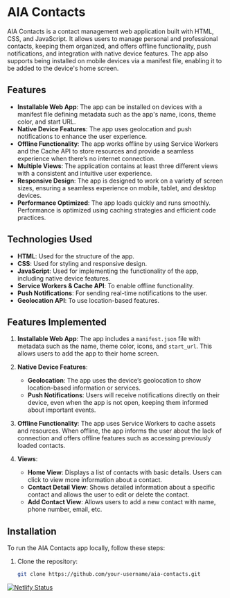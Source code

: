 # AIA Contacts

AIA Contacts is a contact management web application built with HTML, CSS, and JavaScript. It allows users to manage personal and professional contacts, keeping them organized, and offers offline functionality, push notifications, and integration with native device features. The app also supports being installed on mobile devices via a manifest file, enabling it to be added to the device's home screen.

## Features

- **Installable Web App**: The app can be installed on devices with a manifest file defining metadata such as the app's name, icons, theme color, and start URL.
- **Native Device Features**: The app uses geolocation and push notifications to enhance the user experience.
- **Offline Functionality**: The app works offline by using Service Workers and the Cache API to store resources and provide a seamless experience when there’s no internet connection.
- **Multiple Views**: The application contains at least three different views with a consistent and intuitive user experience.
- **Responsive Design**: The app is designed to work on a variety of screen sizes, ensuring a seamless experience on mobile, tablet, and desktop devices.
- **Performance Optimized**: The app loads quickly and runs smoothly. Performance is optimized using caching strategies and efficient code practices.

## Technologies Used

- **HTML**: Used for the structure of the app.
- **CSS**: Used for styling and responsive design.
- **JavaScript**: Used for implementing the functionality of the app, including native device features.
- **Service Workers & Cache API**: To enable offline functionality.
- **Push Notifications**: For sending real-time notifications to the user.
- **Geolocation API**: To use location-based features.

## Features Implemented

1. **Installable Web App**: The app includes a `manifest.json` file with metadata such as the name, theme color, icons, and `start_url`. This allows users to add the app to their home screen.
   
2. **Native Device Features**:
    - **Geolocation**: The app uses the device’s geolocation to show location-based information or services.
    - **Push Notifications**: Users will receive notifications directly on their device, even when the app is not open, keeping them informed about important events.
   
3. **Offline Functionality**: The app uses Service Workers to cache assets and resources. When offline, the app informs the user about the lack of connection and offers offline features such as accessing previously loaded contacts.

4. **Views**:
    - **Home View**: Displays a list of contacts with basic details. Users can click to view more information about a contact.
    - **Contact Detail View**: Shows detailed information about a specific contact and allows the user to edit or delete the contact.
    - **Add Contact View**: Allows users to add a new contact with name, phone number, email, etc.

## Installation

To run the AIA Contacts app locally, follow these steps:

1. Clone the repository:
   ```bash
   git clone https://github.com/your-username/aia-contacts.git


[![Netlify Status](https://api.netlify.com/api/v1/badges/00db18a2-1b68-4d05-8beb-9741daeaba80/deploy-status)](https://app.netlify.com/sites/pwa-aiacontact/deploys)
